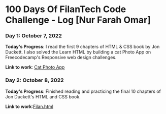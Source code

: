 # 100 Days Of FilanTech Code Challenge - Log [Nur Farah Omar]

### Day 1: October 7, 2022

**Today's Progress**: I read the first 9 chapters of HTML & CSS book by Jon Duckett. I also solved the Learn HTML by building a cat Photo App on Freecodecamp's Responsive web design challenges.

**Link to work**: [Cat Photo App](https://github.com/Nur-farah/100daysofFilanTech/tree/main/HTML_CSS)

### Day 2: October 8, 2022


**Today's Progress**: Finished reading and practicing the final 10 chapters of Jon Duckett's HTML and CSS book. 

**Link to work**:[Filan.html](https://github.com/Nur-farah/100daysofFilanTech/blob/main/HTML_CSS/Filan.html)